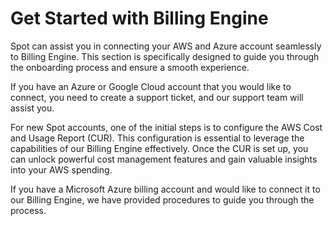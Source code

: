 # Get Started with Billing Engine

Spot can assist you in connecting your AWS and Azure account seamlessly to Billing Engine. This section is specifically designed to guide you through the onboarding process and ensure a smooth experience.

If you have an Azure or Google Cloud account that you would like to connect, you need to create a support ticket, and our support team will assist you.

For new Spot accounts, one of the initial steps is to configure the AWS Cost and Usage Report (CUR). This configuration is essential to leverage the capabilities of our Billing Engine effectively. Once the CUR is set up, you can unlock powerful cost management features and gain valuable insights into your AWS spending.

If you have a Microsoft Azure billing account and would like to connect it to our Billing Engine, we have provided procedures to guide you through the process.
